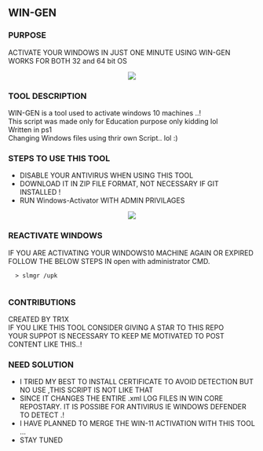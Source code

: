 ## WIN-GEN
### PURPOSE
ACTIVATE YOUR WINDOWS IN JUST ONE MINUTE USING WIN-GEN <br>
WORKS FOR BOTH 32 and 64 bit OS
<center><img src="https://raw.githubusercontent.com/Whitecat18/windows-10-Activator/main/image/Intro.PNG" ></center>

### TOOL DESCRIPTION
WIN-GEN is a tool used to activate windows 10 machines ..!<br>
This script was made only for Education purpose only kidding lol<br>
Written in ps1 <br>
Changing Windows files using thrir own Script.. lol :)<br>


### STEPS TO USE THIS TOOL
* DISABLE YOUR ANTIVIRUS WHEN USING THIS TOOL
* DOWNLOAD IT IN ZIP FILE FORMAT, NOT NECESSARY IF GIT INSTALLED !
* RUN Windows-Activator WITH ADMIN PRIVILAGES 

<center><img src="https://raw.githubusercontent.com/Whitecat18/windows-10-Activator/main/image/main%20page.PNG" ></center>

### REACTIVATE WINDOWS

IF YOU ARE ACTIVATING YOUR WINDOWS10 MACHINE AGAIN OR EXPIRED <br> FOLLOW THE BELOW STEPS IN open with administrator CMD.

```
  > slmgr /upk
  
```

### CONTRIBUTIONS
CREATED BY TR1X <br>
IF YOU LIKE THIS TOOL CONSIDER GIVING A STAR TO THIS REPO <br>
YOUR SUPPOT IS NECESSARY TO KEEP ME MOTIVATED TO POST CONTENT LIKE THIS..!

### NEED SOLUTION
* I TRIED MY BEST TO INSTALL CERTIFICATE TO AVOID DETECTION BUT NO USE ,THIS SCRIPT IS NOT LIKE THAT<br>
* SINCE IT CHANGES THE ENTIRE .xml LOG FILES IN WIN CORE REPOSTARY. IT IS POSSIBE FOR ANTIVIRUS IE WINDOWS DEFENDER TO DETECT .! 
* I HAVE PLANNED TO MERGE THE WIN-11 ACTIVATION WITH THIS TOOL ...
* STAY TUNED
